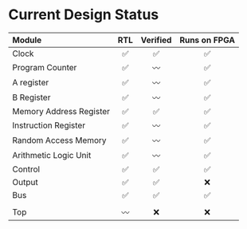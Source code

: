 # Current Design Status

| Module                  | RTL | Verified | Runs on FPGA |
| :---------------------- | :-: | :-: | :-: |
| Clock                   |✅|✅|✅|
| Program Counter         |✅|〰️|✅|
| A register              |✅|〰️|✅|
| B Register              |✅|〰️|✅|
| Memory Address Register |✅|✅|✅|
| Instruction Register    |✅|〰️|✅|
| Random Access Memory    |✅|〰️|✅|
| Arithmetic Logic Unit   |✅|〰️|✅|
| Control                 |✅|✅|✅|
| Output                  |✅|✅|❌|
| Bus                     |✅|✅|✅|
||||
| Top                     |〰️|❌|❌|
